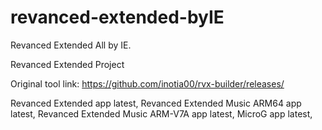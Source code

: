 # revanced-extended-byIE
Revanced Extended All by IE.

Revanced Extended Project 

Original tool link: https://github.com/inotia00/rvx-builder/releases/

Revanced Extended app latest,
Revanced Extended Music ARM64 app latest,
Revanced Extended Music ARM-V7A app latest,
MicroG app latest,
